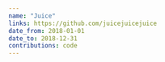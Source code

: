 ```yaml
---
name: "Juice"
links: https://github.com/juicejuicejuice
date_from: 2018-01-01
date_to: 2018-12-31
contributions: code
---
```

